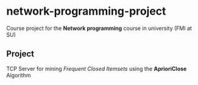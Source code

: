 # network-programming-project
Course project for the **Network programming** course in university (FMI at SU)

## Project
TCP Server for mining *Frequent Closed Itemsets* using the **AprioriClose** Algorithm
